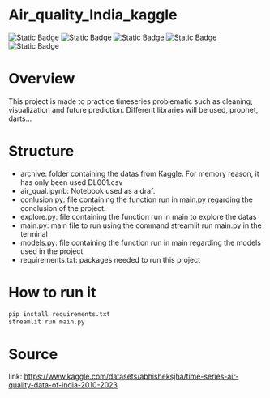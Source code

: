 # Air_quality_India_kaggle
![Static Badge](https://img.shields.io/badge/Time_Series-red) ![Static Badge](https://img.shields.io/badge/Python-green) ![Static Badge](https://img.shields.io/badge/Git-cyan)
![Static Badge](https://img.shields.io/badge/venv-black) ![Static Badge](https://img.shields.io/badge/streamlit-orange)


# Overview
This project is made to practice timeseries problematic such as cleaning, visualization and future prediction. 
Different libraries will be used, prophet, darts...

# Structure
- archive: folder containing the datas from Kaggle. For memory reason, it has only been used DL001.csv
- air_qual.ipynb: Notebook used as a draf.
- conlusion.py: file containing the function run in main.py regarding the conclusion of the project.
- explore.py: file containing the function run in main to explore the datas
- main.py: main file to run using the command streamlit run main.py in the terminal
- models.py: file containing the function run in main regarding the models used in the project
- requirements.txt: packages needed to run this project

# How to run it

```bash
pip install requirements.txt
streamlit run main.py
```
# Source
link:
https://www.kaggle.com/datasets/abhisheksjha/time-series-air-quality-data-of-india-2010-2023

